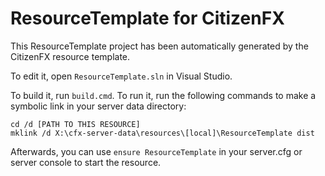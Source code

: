# ResourceTemplate for CitizenFX

This ResourceTemplate project has been automatically generated by the CitizenFX resource template.

To edit it, open `ResourceTemplate.sln` in Visual Studio.

To build it, run `build.cmd`. To run it, run the following commands to make a symbolic link in your server data directory:

```dos
cd /d [PATH TO THIS RESOURCE]
mklink /d X:\cfx-server-data\resources\[local]\ResourceTemplate dist
```

Afterwards, you can use `ensure ResourceTemplate` in your server.cfg or server console to start the resource.